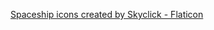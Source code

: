 <a href="https://www.flaticon.com/free-icons/spaceship" title="spaceship icons">Spaceship icons created by Skyclick - Flaticon</a>
